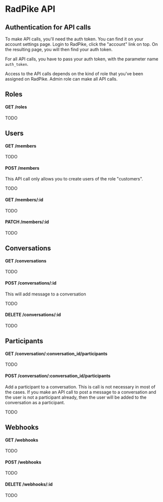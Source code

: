 # RadPike API

## Authentication for API calls

To make API calls, you'll need the auth token. You can find it on your account settings page. Login to RadPike, click the "account" link on top. On the resulting page, you will then find your auth token.

For all API calls, you have to pass your auth token, with the parameter name `auth_token`.

Access to the API calls depends on the kind of role that you've been assigned on RadPike. Admin role can make all API calls.

## Roles

#### GET /roles

TODO

## Users

#### GET /members

TODO

#### POST /members

This API call only allows you to create users of the role "customers".

TODO

#### GET /members/:id

TODO

#### PATCH /members/:id

TODO

## Conversations

#### GET /conversations

TODO

#### POST /conversations/:id

This will add message to a conversation

TODO

#### DELETE /conversations/:id

TODO

## Participants

#### GET /conversation/:conversation_id/participants

TODO

#### POST /conversation/:conversation_id/participants

Add a participant to a conversation. This is call is not necessary in most of the cases. If you make an API call to post a message to a conversation and the user is not a participant already, then the user will be added to the conversation as a participant.

TODO

## Webhooks

#### GET /webhooks

TODO

#### POST /webhooks

TODO

#### DELETE /webhooks/:id

TODO
